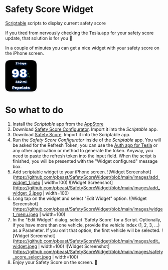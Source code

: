 
# Safety Score Widget
[Scriptable](https://scriptable.app) scripts to display current safety score

If you tired from nervously checking the Tesla.app for your safety score update, that solution is for you 🙂

In a couple of minutes you can get a nice widget with your safety score on the iPhone screen.

<img src="https://github.com/pbeast/SafetyScoreWidget/blob/main/images/widget.jpeg" width=100/>

# So what to do
1. Install the *Scriptable* app from the [AppStore](https://apps.apple.com/us/app/scriptable/id1405459188?uo=4)
2. Download [Safety Score Configurator](https://raw.githubusercontent.com/pbeast/SafetyScoreWidget/blob/main/Safety%20Score%20Configurator.scriptable). Import it into the *Scriptable* app.
3. Download [Safety Score](https://raw.githubusercontent.com//pbeast/SafetyScoreWidget/blob/main/Safety%20Score.scriptable). Import it into the Scriptable app.
4. Run the *Safety Score Configurator* inside of the *Scriptable* app. You will be asked for the Refresh Token; you can use the [Auth app for Tesla](https://apps.apple.com/us/app/auth-app-for-tesla/id1552058613) or any other application or method to generate the token. Anyway, you need to paste the refresh token into the input field. When the script is finished, you will be presented with the "Widget configured" message box.
5. Add scriptable widget to your iPhone screen.
![Widget Screenshot](https://github.com/pbeast/SafetyScoreWidget/blob/main/images/add_widget_1.jpeg | width=100)
![Widget Screenshot](https://github.com/pbeast/SafetyScoreWidget/blob/main/images/add_widget_2.jpeg | width=100)
6. Long tap on the widget and select "Edit Widget" option. 
![Widget Screenshot](https://github.com/pbeast/SafetyScoreWidget/blob/main/images/widget_menu.jpeg | width=100)
7. In the "Edit Widget" dialog, select 'Safety Score' for a Script. Optionally, if you have more than one vehicle, provide the vehicle index (1, 2, 3, ...) as a Parameter. If you omit that option, the first vehicle will be selected.
![Widget Screenshot](https://github.com/pbeast/SafetyScoreWidget/blob/main/images/edit_widget.jpeg | width=100)
![Widget Screenshot](https://github.com/pbeast/SafetyScoreWidget/blob/main/images/safety_score_select.jpeg | width=100)
8. Enjoy your Safety Score on the screen. 🎉
